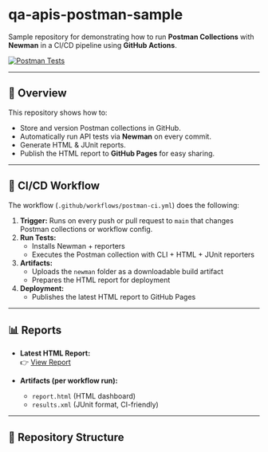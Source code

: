 # qa-apis-postman-sample  

Sample repository for demonstrating how to run **Postman Collections** with **Newman** in a CI/CD pipeline using **GitHub Actions**.  

[![Postman Tests](https://github.com/rmgoede/qa-apis-postman-sample/actions/workflows/postman-ci.yml/badge.svg)](https://github.com/rmgoede/qa-apis-postman-sample/actions/workflows/postman-ci.yml)

---

## 📖 Overview
This repository shows how to:  
- Store and version Postman collections in GitHub.  
- Automatically run API tests via **Newman** on every commit.  
- Generate HTML & JUnit reports.  
- Publish the HTML report to **GitHub Pages** for easy sharing.  

---

## 🚀 CI/CD Workflow

The workflow (`.github/workflows/postman-ci.yml`) does the following:  

1. **Trigger:** Runs on every push or pull request to `main` that changes Postman collections or workflow config.  
2. **Run Tests:**  
   - Installs Newman + reporters  
   - Executes the Postman collection with CLI + HTML + JUnit reporters  
3. **Artifacts:**  
   - Uploads the `newman` folder as a downloadable build artifact  
   - Prepares the HTML report for deployment  
4. **Deployment:**  
   - Publishes the latest HTML report to GitHub Pages  

---

## 📊 Reports

- **Latest HTML Report:**  
  👉 [View Report](https://rmgoede.github.io/qa-apis-postman-sample/report.html)  

- **Artifacts (per workflow run):**  
  - `report.html` (HTML dashboard)  
  - `results.xml` (JUnit format, CI-friendly)  

---

## 📂 Repository Structure

